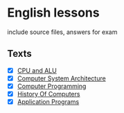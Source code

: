 # English lessons

include source files, answers for exam

## Texts

- [x] [CPU and ALU](Cpu%20and%20ALU.md)
- [x] [Computer System Architecture](Computer%20System%20Architecture.md)
- [x] [Computer Programming](Computer%20Programming.md)
- [x] [History Of Computers](History%20of%20Computers.md)
- [x] [Application Programs](Application%20Programs.md)
